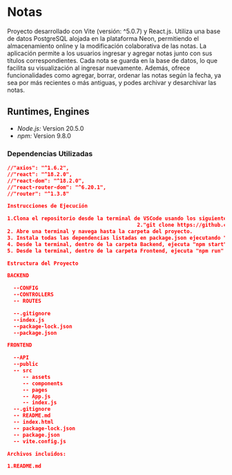 # Notas

Proyecto desarrollado con Vite (versión: ^5.0.7) y React.js. Utiliza una base de datos PostgreSQL alojada en la plataforma Neon, permitiendo el almacenamiento online y la modificación colaborativa de las notas.
La aplicación permite a los usuarios ingresar y agregar notas junto con sus títulos correspondientes. Cada nota se guarda en la base de datos, lo que facilita su visualización al ingresar nuevamente. Además, ofrece funcionalidades como agregar, borrar, ordenar las notas según la fecha, ya sea por más recientes o más antiguas, y podes archivar y desarchivar las notas.

## Runtimes, Engines

- _Node.js:_ Version 20.5.0
- _npm:_ Version 9.8.0

### Dependencias Utilizadas

```json
//"axios": "^1.6.2",
//"react": "^18.2.0",
//"react-dom": "^18.2.0",
//"react-router-dom": "^6.20.1",
//"router": "^1.3.8"

Instrucciones de Ejecución

1.Clona el repositorio desde la terminal de VSCode usando los siguientes comandos:1."git init"
				 						  2."git clone https://github.com/ensolvers-github-challenges/LopezdaCunhaDoldan-69ea63.git"
2. Abre una terminal y navega hasta la carpeta del proyecto.
3. Instala todas las dependencias listadas en package.json ejecutando "npm install" dentro de las carpetas Backend y Frontend.
4. Desde la terminal, dentro de la carpeta Backend, ejecuta "npm start" para iniciar el backend.
5. Desde la terminal, dentro de la carpeta Frontend, ejecuta "npm run" dev para iniciar el frontend en localhost.

Estructura del Proyecto

BACKEND

  --CONFIG
  --CONTROLLERS
  -- ROUTES

  --.gitignore
  --index.js
  --package-lock.json
  --package.json

FRONTEND

  --API
  --public
  -- src
     -- assets
     -- components
     -- pages
     -- App.js
     -- index.js
  --.gitignore
  -- README.md
  -- index.html
  -- package-lock.json
  -- package.json
  -- vite.config.js

Archivos incluidos:

1.README.md
```
